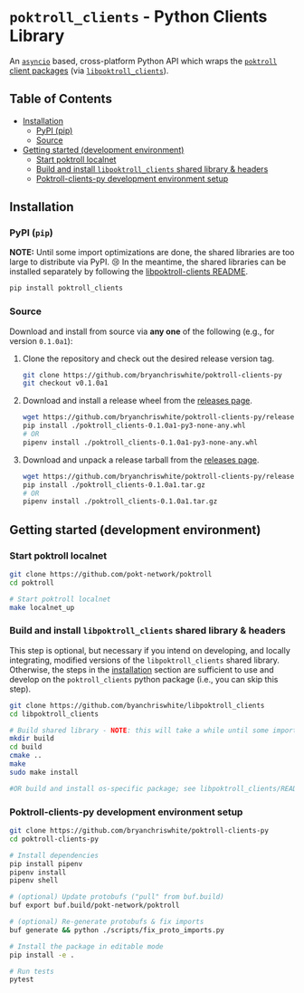 # `poktroll_clients` - Python Clients Library

An [`asyncio`](https://docs.python.org/3/library/asyncio.html) based, cross-platform Python API which wraps the [`poktroll` client packages](https://pkg.go.dev/github.com/pokt-network/poktroll@v0.0.10/pkg/client) (via [`libpoktroll_clients`](https://github.com/bryanchriswhite/libpoktroll-clients)).

## Table of Contents <!-- omit in toc -->

- [Installation](#installation)
  - [PyPI (pip)](#pypi-pip)
  - [Source](#source)
- [Getting started (development environment)](#getting-started-development-environment)
  - [Start poktroll localnet](#start-poktroll-localnet)
  - [Build and install `libpoktroll_clients` shared library & headers](#build-and-install-libpoktroll_clients-shared-library--headers)
  - [Poktroll-clients-py development environment setup](#poktroll-clients-py-development-environment-setup)

## Installation

### PyPI (`pip`)

**NOTE:** Until some import optimizations are done, the shared libraries are too large to distribute via PyPI. 😢
In the meantime, the shared libraries can be installed separately by following the [libpoktroll-clients README](https://github.com/bryanchriswhite/libpoktroll-clients/blob/main/README.md).

```bash
pip install poktroll_clients
```

### Source

Download and install from source via **any one** of the following (e.g., for version `0.1.0a1`):
1. Clone the repository and check out the desired release version tag.
    ```bash
    git clone https://github.com/bryanchriswhite/poktroll-clients-py
    git checkout v0.1.0a1
    ```
2. Download and install a release wheel from the [releases page](https://github.com/bryanchriswhite/poktroll-clients-py/releases).
    ```bash
    wget https://github.com/bryanchriswhite/poktroll-clients-py/releases/download/poktrollv0.1.0a1/poktroll_clients-0.1.0a1-py3-none-any.whl
    pip install ./poktroll_clients-0.1.0a1-py3-none-any.whl
    # OR
    pipenv install ./poktroll_clients-0.1.0a1-py3-none-any.whl
    ```
3. Download and unpack a release tarball from the [releases page](https://github.com/bryanchriswhite/poktroll-clients-py/releases).
    ```bash
    wget https://github.com/bryanchriswhite/poktroll-clients-py/releases/download/v0.1.0a1/poktroll_clients-0.1.0a1.tar.gz
    pip install ./poktroll_clients-0.1.0a1.tar.gz
    # OR
    pipenv install ./poktroll_clients-0.1.0a1.tar.gz
    ```

## Getting started (development environment)

### Start poktroll localnet
```bash
git clone https://github.com/pokt-network/poktroll
cd poktroll

# Start poktroll localnet
make localnet_up
```

### Build and install `libpoktroll_clients` shared library & headers

This step is optional, but necessary if you intend on developing, and locally integrating, modified versions of the `libpoktroll_clients` shared library.
Otherwise, the steps in the [installation](#installation) section are sufficient to use and develop on the `poktroll_clients` python package (i.e., you can skip this step).

```bash
git clone https://github.com/byanchriswhite/libpoktroll_clients
cd libpoktroll_clients

# Build shared library - NOTE: this will take a while until some import optimizations are done.
mkdir build
cd build
cmake ..
make
sudo make install

#OR build and install os-specific package; see libpoktroll_clients/README.md.
```

### Poktroll-clients-py development environment setup
```bash
git clone https://github.com/bryanchriswhite/poktroll-clients-py
cd poktroll-clients-py

# Install dependencies
pip install pipenv
pipenv install
pipenv shell

# (optional) Update protobufs ("pull" from buf.build)
buf export buf.build/pokt-network/poktroll

# (optional) Re-generate protobufs & fix imports
buf generate && python ./scripts/fix_proto_imports.py

# Install the package in editable mode
pip install -e .

# Run tests
pytest
```
